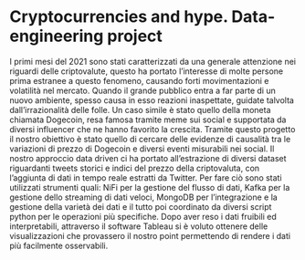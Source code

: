 # Cryptocurrencies and hype. Data-engineering project

I primi mesi del 2021 sono stati caratterizzati da una generale attenzione nei riguardi delle
criptovalute, questo ha portato l’interesse di molte persone prima estranee a questo fenomeno,
causando forti movimentazioni e volatilità nel mercato.
Quando il grande pubblico entra a far parte di un nuovo ambiente, spesso causa in esso reazioni
inaspettate, guidate talvolta dall’irrazionalità delle folle. Un caso simile è stato quello della
moneta chiamata Dogecoin, resa famosa tramite meme sui social e supportata da diversi
influencer che ne hanno favorito la crescita.
Tramite questo progetto il nostro obiettivo è stato quello di cercare delle evidenze di causalità tra
le variazioni di prezzo di Dogecoin e diversi eventi misurabili nei social.
Il nostro approccio data driven ci ha portato all’estrazione di diversi dataset riguardanti tweets
storici e indici del prezzo della criptovaluta, con l’aggiunta di dati in tempo reale estratti da Twitter.
Per fare ciò sono stati utilizzati strumenti quali: NiFi per la gestione del flusso di dati, Kafka per la
gestione dello streaming di dati veloci, MongoDB per l’integrazione e la gestione della varietà dei
dati e il tutto poi coordinato da diversi script python per le operazioni più specifiche.
Dopo aver reso i dati fruibili ed interpretabili, attraverso il software Tableau si è voluto ottenere
delle visualizzazioni che provassero il nostro point permettendo di rendere i dati più facilmente
osservabili.

